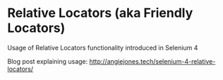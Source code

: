 # Relative Locators (aka Friendly Locators)
Usage of Relative Locators functionality introduced in Selenium 4

Blog post explaining usage: http://angiejones.tech/selenium-4-relative-locators/
